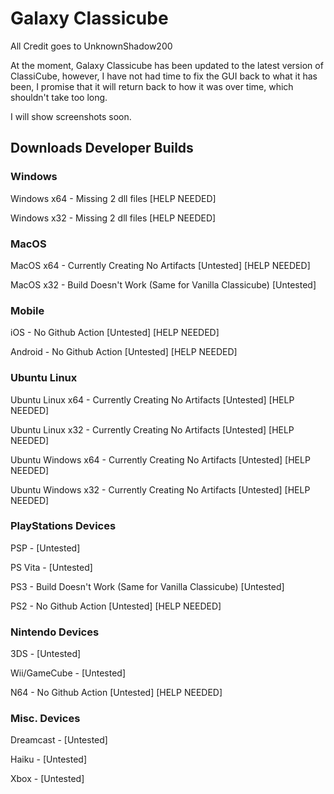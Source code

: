 # Galaxy Classicube
All Credit goes to UnknownShadow200

At the moment, Galaxy Classicube has been updated to the latest version of ClassiCube, however, I have not had time to fix the GUI back to what it has been, I promise that it will return back to how it was over time, which shouldn't take too long.

I will show screenshots soon.

## Downloads Developer Builds

### Windows
Windows x64 - Missing 2 dll files [HELP NEEDED]

Windows x32 - Missing 2 dll files [HELP NEEDED]

### MacOS
MacOS x64 - Currently Creating No Artifacts [Untested] [HELP NEEDED]

MacOS x32 - Build Doesn't Work (Same for Vanilla Classicube) [Untested]

### Mobile
iOS - No Github Action [Untested] [HELP NEEDED]

Android - No Github Action [Untested] [HELP NEEDED]

### Ubuntu Linux
Ubuntu Linux x64 - Currently Creating No Artifacts [Untested] [HELP NEEDED]

Ubuntu Linux x32 - Currently Creating No Artifacts [Untested] [HELP NEEDED]

Ubuntu Windows x64 - Currently Creating No Artifacts [Untested] [HELP NEEDED]

Ubuntu Windows x32 - Currently Creating No Artifacts [Untested] [HELP NEEDED]

### PlayStations Devices
PSP - [Untested]

PS Vita - [Untested]

PS3 - Build Doesn't Work (Same for Vanilla Classicube) [Untested]

PS2 - No Github Action [Untested] [HELP NEEDED]

### Nintendo Devices
3DS - [Untested]

Wii/GameCube - [Untested]

N64 - No Github Action [Untested] [HELP NEEDED]

### Misc. Devices
Dreamcast - [Untested]

Haiku - [Untested]

Xbox - [Untested]